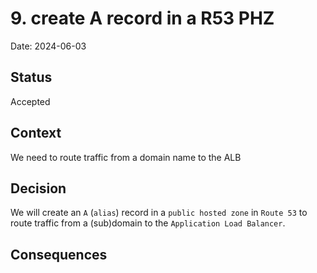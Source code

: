 # 9. create A record in a R53 PHZ

Date: 2024-06-03

## Status

Accepted

## Context

We need to route traffic from a domain name to the ALB

## Decision

We will create an `A` (`alias`) record in a `public hosted zone` in `Route 53` to route traffic from a (sub)domain to the `Application Load Balancer`.

## Consequences

